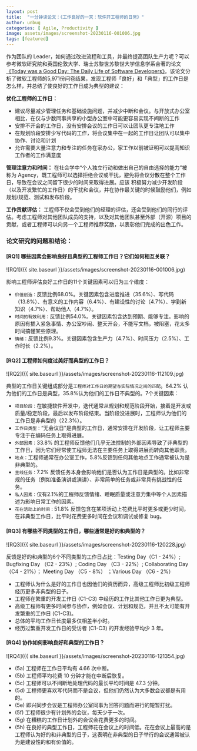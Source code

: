 ```yaml
---
layout: post
title:  "一分钟读论文：《工作良好的一天：软件开工程师的日常》"
author: unbug
categories: [ Agile, Productivity ]
image: assets/images/screenshot-20230116-001006.jpg
tags: [featured]
---
```

作为团队的 Leader，如何通过改进流程和⼯具，并最终提⾼团队⽣产⼒呢？可以参考微软研究院和英国伦敦大学、瑞士苏黎世苏黎世大学信息学系合著的论文[《Today was a Good Day: The Daily Life of Software Developers》][paper1-url]。该论文分析了微软工程师的5,971份问卷结果，发现工程师「良好」和「典型」的工作日是怎么样，并总结了使良好的工作日成为典型的建议：

**优化工程师的工作日：**
- 建议尽量减少管理任务和基础设施问题，并减少中断和会议。与开放式办公室相⽐，在仅与少数同事共享的⼩型办公室中可能更容易实现不间断的⼯作
- 安排不开会的工作日，没有安排会议的工作日可以让团队更专注地⼯作
- 在规划阶段安排少写代码的工作，将会议集中在⼀起的工作日让团队可以集中协作、讨论和计划
- 允许需要⼤量注意⼒和专注的任务在家办公，家⼯作以前被证明可以提⾼知识⼯作者的⼯作满意度

**管理注意力和时间：**
在社会学中“个⼈独⽴⾏动和做出⾃⼰的⾃由选择的能⼒”被称为 Agency，既工程师可以选择拒绝会议或干扰，避免将会议分散在整个⼯作⽇，导致在会议之间留下很少的时间来取得进展。应该
积极努⼒减少开发阶段（以及开发繁忙的工作日）的⼲扰和会议，并在协作最关键的时候⿎励他们，例如规划/规范、测试和发布阶段。

**工作贡献评估：**
工程师不仅会受到他们的经理的评估，还会受到他们的同⾏的评估。考虑工程师对其他团队成员的⽀持，以及对其他团队甚⾄外部（开源）项⽬的贡献，或者工程师可以向另⼀个工程师推荐奖励，以表彰他们完成的出⾊⼯作。

### 论文研究的问题和结论：
#### [RQ1] 哪些因素会影响良好且典型的工程师工作日？它们如何相互关联？
![RQ1]({{ site.baseurl }}/assets/images/screenshot-20230116-001006.jpg)

影响工程师评估良好工作日的11个关键因素可以归为三个维度：
- `价值创造：`反馈比例68.0%。关键因素包含进度推进（35.6%）、写代码（13.8%）、有意义的工作内容（6.4%）、有建设性的讨论（4.7%）、学到新知识（4.7%）、帮助他人（4.7%）。
- `时间的有效利用：`反馈比例54.0%。关键因素包含达到预期、能够专注。影响的原因有插入紧急事情、办公室吵闹、整天开会，不能写文档，被阻塞，花太多时间搞懂某些原理。
- `情绪：`反馈比例9.3%。关键因素包含生产力（4.7%）、时间压力（2.5%）、工作时长（2.2%）。

#### [RQ2] 工程师如何度过美好而典型的工作日？
![RQ2]({{ site.baseurl }}/assets/images/screenshot-20230116-112109.jpg)

典型的工作日关键组成部分是`工程师对⼯作⽇的期望与实际情况之间的匹配`。64.2% 认为他们的⼯作⽇是典型，35.8%认为他们的⼯作⽇不典型的。7个关键因素：
- `项⽬阶段：`在敏捷软件开发中，迭代通常从规划和规范阶段开始，接着是开发或质量/稳定阶段，最后以发布阶段结束。当阶段没进展时，工程师认为他们的⼯作⽇是⾮典型的（22.3%）。
- `工作日类型：`“⽆会议⽇”是典型的工作日，通常安排在开发阶段，让工程师主要专注于在编码任务上取得进展。
- `外部因素：`33.8% 的工程师反馈他们⼏乎⽆法控制的外部因素导致了⾮典型的⼯作⽇，因为它们经常使工程师⽆法在主要任务上取得进展⽽转向其他职责。
- `地点：`工程师通常在办公室⼯作，5.8%反馈到任何其他地点工作通常被认为是⾮典型的。
- `主线任务：`7.2% 反馈任务本⾝会影响他们是否认为⼯作⽇是典型的。比如非常规的任务（例如准备演讲或演讲）、⾮常简单的任务或⾮常具有挑战性的任务。
- `私人因素：`仅有2.1%的工程师反馈情绪、睡眠质量或注意⼒集中等个⼈因素描述为影响⽇常⼯作的因素。
- `花在活动上的时间：`51.8% 反馈包含在某项活动上花费⽐平时更多或更少时间，在⾮典型⼯作⽇，⽐平时花费更多时间在会议和调试或修复 bug。

#### [RQ3] 有哪些不同类型的工作日，哪些通常是好的和典型的？
![RQ3]({{ site.baseurl }}/assets/images/screenshot-20230116-120228.jpg)

反馈是好的和典型的6个不同类型的工作日占比：Testing Day（C1 - 24%）; Bugfixing Day （C2 - 23%）; Coding Day （C3 - 22%）; Collaborating Day  （C4 - 21%）； Meeting Day （C5 - 8%） ；Various Day （C6 - 2%）
- 工程师认为什么是好的工作日也因他们的资历而异，高级工程师比初级工程师经历更多非典型的日子。
- 工程师在繁重的开发工作日 (C1-C3) 中经历的工作比其他工作日更为典型。
- 高级工程师有更多时间参与协作，例如会议、计划和规范，并且不太可能有开发繁重的工作日 (C1-C3)。
- 总体的平均工作日长度最多仅相差半小时。
- 经历过繁重开发工作日的受访者 (C1-C3) 的开发经验平均少 3 年。

#### [RQ4] 协作如何影响良好和典型的工作日？
![RQ4]({{ site.baseurl }}/assets/images/screenshot-20230116-121354.jpg)
- (5a) 工程师在工作日平均有 4.66 次中断。 
- (5b) 工程师平均花费 10 分钟才能在中断后恢复。
- (5c) 工程师可以不间断地处理代码的最长平均时间是 47.3 分钟。 
- (5d) 工程师更喜欢写代码而不是会议，但他们仍然认为大多数会议都是有用的。
- (5e) 即兴同步会议是工程师办公室同事为回答问题而进行的短暂打扰。
- (5f) 工程师很少有计划外的会议，每天少于一次。
- (5g) 在糟糕的工作日计划外的会议会花费更多的时间。
- (5h) 在良好的典型工作日，工程师花在会议上的时间低。花在会议上最高的是工程师认为好的和非典型的日子，这表明在非典型的日子举行的会议通常被认为是建设性的和有价值的。


[paper1-url]: https://www.microsoft.com/en-us/research/uploads/prod/2019/04/devtime-preprint-TSE19.pdf